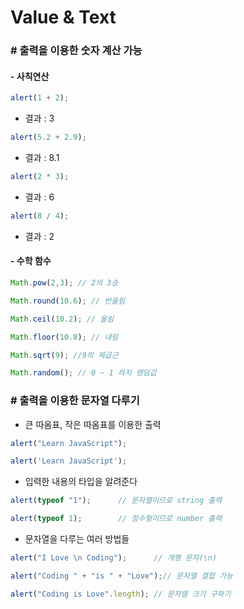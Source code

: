# Value & Text

### # 출력을 이용한 숫자 계산 가능

#### - 사칙연산

```javascript
alert(1 + 2);
```

- 결과 : 3

```javascript
alert(5.2 + 2.9);
```

- 결과 : 8.1

```javascript
alert(2 * 3);
```

- 결과 : 6

```javascript
alert(8 / 4);
```

- 결과 : 2

  

#### - 수학 함수

```javascript
Math.pow(2,3); // 2의 3승
```

```javascript
Math.round(10.6); // 반올림
```

```javascript
Math.ceil(10.2); // 올림
```

```javascript
Math.floor(10.8); // 내림
```

```javascript
Math.sqrt(9); //9의 제곱근
```

```javascript
Math.random(); // 0 ~ 1 까지 랜덤값
```



### # 출력을 이용한 문자열 다루기



- 큰 따옴표, 작은 따옴표를 이용한 출력

```javascript
alert("Learn JavaScript");
```

```javascript
alert('Learn JavaScript');
```

- 입력한 내용의 타입을 알려준다

```javascript
alert(typeof "1");		// 문자열이므로 string 출력
```

```javascript
alert(typeof 1);		// 정수형이므로 number 출력
```

- 문자열을 다루는 여러 방법들

```javascript
alert("I Love \n Coding");		// 개행 문자(\n)
```

```javascript
alert("Coding " + "is " + "Love");// 문자열 결합 가능
```

```javascript
alert("Coding is Love".length);	// 문자열 크기 구하기
```

